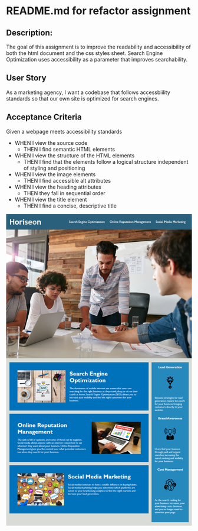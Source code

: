 # README.md for refactor assignment

## Description:  

The goal of this assignment is to improve the readability and accessibility of both the html document and the css styles sheet. Search Engine Optimization uses accessibility as a parameter that improves searchability.   

## User Story  
As a marketing agency, I want a codebase that follows accessbiility standards so that our own site is optimized for search engines. 

## Acceptance Criteria  
Given a webpage meets accessibility standards

* WHEN I view the source code  
	- THEN I find semantic HTML elements
* WHEN I view the structure of the HTML elements  
	- THEN I find that the elements follow a logical structure independent of styling and positioning  
* WHEN I view the image elements  
	- THEN I find accessible alt attributes  
* WHEN I view the heading attributes  
	- THEN they fall in sequential order 
* WHEN I view the title element  
	- THEN I find a concise, descriptive title  


![Demo image to follow](./Develop/assets/images/demo-image.png)
